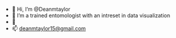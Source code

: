 - 👋 Hi, I’m @Deanmtaylor
- 👀 I’m a trained entomologist with an intreset in data visualization 
- 🦟 
- 📫  deanmtaylor15@gmail.com


